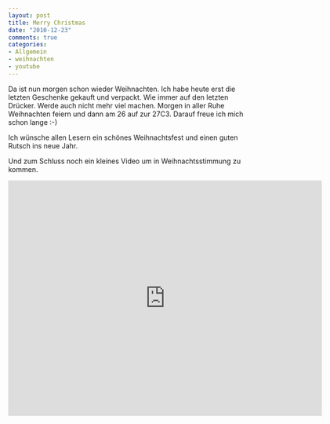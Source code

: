 ```yaml
--- 
layout: post
title: Merry Christmas
date: "2010-12-23"
comments: true
categories: 
- Allgemein
- weihnachten
- youtube
---
```

Da ist nun morgen schon wieder Weihnachten. Ich habe heute erst die letzten Geschenke gekauft und verpackt. Wie immer auf den letzten Drücker. Werde auch nicht mehr viel machen. Morgen in aller Ruhe Weihnachten feiern und dann am 26 auf zur 27C3. Darauf freue ich mich schon lange :-)

Ich wünsche allen Lesern ein schönes Weihnachtsfest und einen guten Rutsch ins neue Jahr.

Und zum Schluss noch ein kleines Video um in Weihnachtsstimmung zu kommen.

<iframe width="640" height="480" src="http://www.youtube-nocookie.com/embed/P-2MoS_YSAk" frameborder="0"> </iframe>
